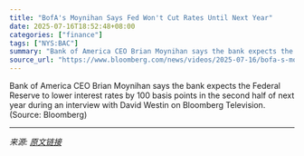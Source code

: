 ```yaml
---
title: "BofA's Moynihan Says Fed Won't Cut Rates Until Next Year"
date: 2025-07-16T18:52:48+08:00
categories: ["finance"]
tags: ["NYS:BAC"]
summary: "Bank of America CEO Brian Moynihan says the bank expects the Federal Reserve to lower interest rates by 100 basis points in the second half of next year during an interview with David Westin on Bloomb"
source_url: "https://www.bloomberg.com/news/videos/2025-07-16/bofa-s-moynihan-says-fed-video"
---
```


Bank of America CEO Brian Moynihan says the bank expects the Federal Reserve to lower interest rates by 100 basis points in the second half of next year during an interview with David Westin on Bloomberg Television. (Source: Bloomberg)

---

*来源: [原文链接](https://www.bloomberg.com/news/videos/2025-07-16/bofa-s-moynihan-says-fed-video)*
